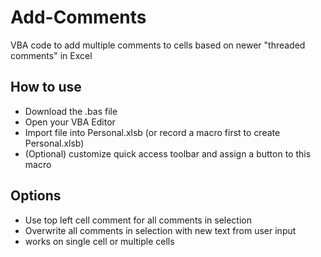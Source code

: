 # Add-Comments
VBA code to add multiple comments to cells based on newer "threaded comments" in Excel
## How to use
- Download the .bas file
- Open your VBA Editor
- Import file into Personal.xlsb (or record a macro first to create Personal.xlsb)
- (Optional) customize quick access toolbar and assign a button to this macro

## Options
- Use top left cell comment for all comments in selection
- Overwrite all comments in selection with new text from user input
- works on single cell or multiple cells

